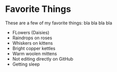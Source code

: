 # Favorite Things

These are a few of my favorite things:
bla bla bla bla 
- FLowers (Daisies)
- Raindrops on roses
- Whiskers on kittens
- Bright copper kettles
- Warm woolen mittens
- Not editing directly on GitHub
- Getting sleep
